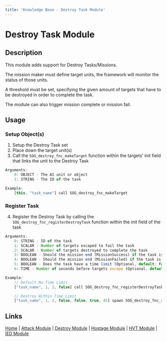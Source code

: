 ```yaml
---
title: 'Knowledge Base - Destroy Task Module'
---
```


# Destroy Task Module

## Description
This module adds support for Destroy Tasks/Missions.

The mission maker must define target units, the framework will monitor the status of those units.

A threshold must be set, specifying the given amount of targets that have to be destroyed in order to complete the task.

The module can also trigger mission complete or mission fail.

## Usage
### Setup Object(s)
1. Setup the Destroy Task set
2. Place down the target unit(s)
3. Call the `SOG_destroy_fnc_makeTarget` function within the targets' init field that links the unit to the Destroy Task

```js
Arguments:
	0: OBJECT - The AI unit or object
	1: STRING - The ID of the task

Example:
	[this, "task_name"] call SOG_destroy_fnc_makeTarget
```

### Register Task
4. Register the Destroy Task by calling the `SOG_destroy_fnc_registerDestroyTask` function within the init field of the task

```js
Arguments:
	0: STRING - ID of the task
	1: SCALAR - Number of targets escaped to fail the task
	2: SCALAR - Number of targets destroyed to complete the task
	3: BOOLEAN - Should the mission end (MissionSuccess) if the task is successful (Optional, default: false)
	4: BOOLEAN - Should the mission end (MissionFailed) if the task is failed (Optional, default: false)
	5: BOOLEAN - Does the task have a time limit (Optional, default: false)
	6: TIME - Number of seconds before targets escape (Optional, default: 45) ** timeLimit Must Be Enabled **

Example:
	// Default No Time Limit
	["task_name", 1, 2, false] call SOG_destroy_fnc_registerDestroyTask

	// Destroy Within Time Limit
	["task_name", 1, 2, false, false, true, 45] spawn SOG_destroy_fnc_registerDestroyTask
```

## Links
[Home](/knowledgebase/framework) |
[Attack Module](/knowledgebase/framework/attack) |
[Destroy Module](/knowledgebase/framework/destroy) |
[Hostage Module](/knowledgebase/framework/hostage) |
[HVT Module](/knowledgebase/framework/hvt) |
[IED Module](/knowledgebase/framework/ied)